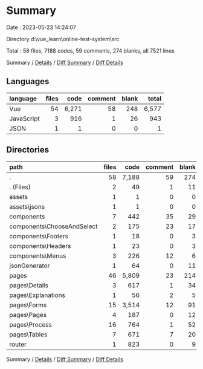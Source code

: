 # Summary

Date : 2023-05-23 14:24:07

Directory d:\\vue_learn\\online-test-system\\src

Total : 58 files,  7188 codes, 59 comments, 274 blanks, all 7521 lines

Summary / [Details](details.md) / [Diff Summary](diff.md) / [Diff Details](diff-details.md)

## Languages
| language | files | code | comment | blank | total |
| :--- | ---: | ---: | ---: | ---: | ---: |
| Vue | 54 | 6,271 | 58 | 248 | 6,577 |
| JavaScript | 3 | 916 | 1 | 26 | 943 |
| JSON | 1 | 1 | 0 | 0 | 1 |

## Directories
| path | files | code | comment | blank | total |
| :--- | ---: | ---: | ---: | ---: | ---: |
| . | 58 | 7,188 | 59 | 274 | 7,521 |
| . (Files) | 2 | 49 | 1 | 11 | 61 |
| assets | 1 | 1 | 0 | 0 | 1 |
| assets\\jsons | 1 | 1 | 0 | 0 | 1 |
| components | 7 | 442 | 35 | 29 | 506 |
| components\\ChooseAndSelect | 2 | 175 | 23 | 17 | 215 |
| components\\Footers | 1 | 18 | 0 | 3 | 21 |
| components\\Headers | 1 | 23 | 0 | 3 | 26 |
| components\\Menus | 3 | 226 | 12 | 6 | 244 |
| jsonGenerator | 1 | 64 | 0 | 11 | 75 |
| pages | 46 | 5,809 | 23 | 214 | 6,046 |
| pages\\Details | 3 | 617 | 1 | 34 | 652 |
| pages\\Explanations | 1 | 56 | 2 | 5 | 63 |
| pages\\Forms | 15 | 3,514 | 12 | 91 | 3,617 |
| pages\\Pages | 4 | 187 | 0 | 12 | 199 |
| pages\\Process | 16 | 764 | 1 | 52 | 817 |
| pages\\Tables | 7 | 671 | 7 | 20 | 698 |
| router | 1 | 823 | 0 | 9 | 832 |

Summary / [Details](details.md) / [Diff Summary](diff.md) / [Diff Details](diff-details.md)